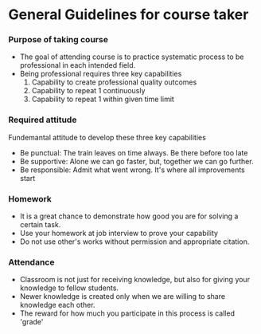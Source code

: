 # General Guidelines for course taker

### Purpose of taking course

- The goal of attending course is to practice systematic process to be professional in each intended field.
- Being professional requires three key capabilities
  1. Capability to create professional quality outcomes
  2. Capability to repeat 1 continuously
  3. Capability to repeat 1 within given time limit

### Required attitude

Fundemantal attitude to develop these three key capabilities

- Be punctual: The train leaves on time always. Be there before too late
- Be supportive: Alone we can go faster, but, together we can go further.
- Be responsible: Admit what went wrong. It's where all improvements start

### Homework

- It is a great chance to demonstrate how good you are for solving a certain task.
- Use your homework at job interview to prove your capability
- Do not use other's works without permission and appropriate citation.

### Attendance

- Classroom is not just for receiving knowledge, but also for giving your knowledge to fellow students. 
- Newer knowledge is created only when we are willing to share knowledge each other.
- The reward for how much you participate in this process is called 'grade'





